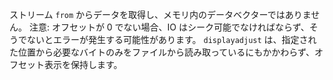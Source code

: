 ストリーム `from` からデータを取得し、メモリ内のデータベクターではありません。     注意: オフセットが 0 でない場合、IO はシーク可能でなければならず、そうでないとエラーが発生する可能性があります。     `displayadjust` は、指定された位置から必要なバイトのみをファイルから読み取っているにもかかわらず、オフセット表示を保持します。

